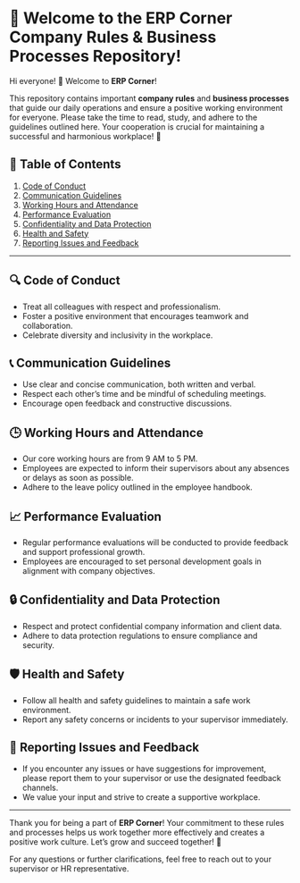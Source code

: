 # 📜 Welcome to the ERP Corner Company Rules & Business Processes Repository!

Hi everyone! 👋 Welcome to **ERP Corner**! 

This repository contains important **company rules** and **business processes** that guide our daily operations and ensure a positive working environment for everyone. Please take the time to read, study, and adhere to the guidelines outlined here. Your cooperation is crucial for maintaining a successful and harmonious workplace! 🤝

## 🚦 Table of Contents
1. [Code of Conduct](#code-of-conduct)
2. [Communication Guidelines](#communication-guidelines)
3. [Working Hours and Attendance](#working-hours-and-attendance)
4. [Performance Evaluation](#performance-evaluation)
5. [Confidentiality and Data Protection](#confidentiality-and-data-protection)
6. [Health and Safety](#health-and-safety)
7. [Reporting Issues and Feedback](#reporting-issues-and-feedback)

---

## 🔍 Code of Conduct
- Treat all colleagues with respect and professionalism.
- Foster a positive environment that encourages teamwork and collaboration.
- Celebrate diversity and inclusivity in the workplace.

## 📞 Communication Guidelines
- Use clear and concise communication, both written and verbal.
- Respect each other’s time and be mindful of scheduling meetings.
- Encourage open feedback and constructive discussions.

## 🕒 Working Hours and Attendance
- Our core working hours are from 9 AM to 5 PM.
- Employees are expected to inform their supervisors about any absences or delays as soon as possible.
- Adhere to the leave policy outlined in the employee handbook.

## 📈 Performance Evaluation
- Regular performance evaluations will be conducted to provide feedback and support professional growth.
- Employees are encouraged to set personal development goals in alignment with company objectives.

## 🔒 Confidentiality and Data Protection
- Respect and protect confidential company information and client data.
- Adhere to data protection regulations to ensure compliance and security.

## 🛡️ Health and Safety
- Follow all health and safety guidelines to maintain a safe work environment.
- Report any safety concerns or incidents to your supervisor immediately.

## 📢 Reporting Issues and Feedback
- If you encounter any issues or have suggestions for improvement, please report them to your supervisor or use the designated feedback channels.
- We value your input and strive to create a supportive workplace.

---

Thank you for being a part of **ERP Corner**! Your commitment to these rules and processes helps us work together more effectively and creates a positive work culture. Let’s grow and succeed together! 🌟

For any questions or further clarifications, feel free to reach out to your supervisor or HR representative.
